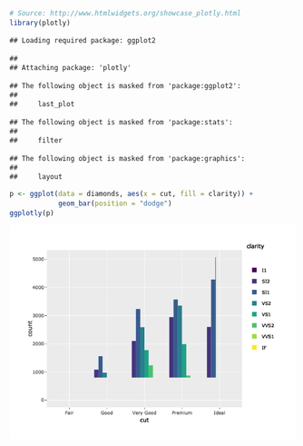 ``` r
# Source: http://www.htmlwidgets.org/showcase_plotly.html
library(plotly)
```

    ## Loading required package: ggplot2

    ## 
    ## Attaching package: 'plotly'

    ## The following object is masked from 'package:ggplot2':
    ## 
    ##     last_plot

    ## The following object is masked from 'package:stats':
    ## 
    ##     filter

    ## The following object is masked from 'package:graphics':
    ## 
    ##     layout

``` r
p <- ggplot(data = diamonds, aes(x = cut, fill = clarity)) +
            geom_bar(position = "dodge")
ggplotly(p)
```

![](cv_files/figure-markdown_github/unnamed-chunk-1-1.png)
